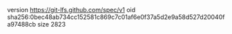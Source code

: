 version https://git-lfs.github.com/spec/v1
oid sha256:0bec48ab734cc152581c869c7c01af6e0f37a5d2e9a58d527d20040fa97488cb
size 2823
